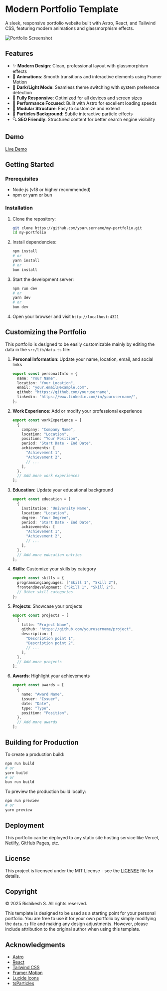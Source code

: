 # Modern Portfolio Template

A sleek, responsive portfolio website built with Astro, React, and Tailwind CSS, featuring modern animations and glassmorphism effects.

![Portfolio Screenshot](screenshot.png)

## Features

- ✨ **Modern Design**: Clean, professional layout with glassmorphism effects
- 🎨 **Animations**: Smooth transitions and interactive elements using Framer Motion
- 🌙 **Dark/Light Mode**: Seamless theme switching with system preference detection
- 📱 **Fully Responsive**: Optimized for all devices and screen sizes
- 🚀 **Performance Focused**: Built with Astro for excellent loading speeds
- 🧩 **Modular Structure**: Easy to customize and extend
- 🌈 **Particles Background**: Subtle interactive particle effects
- 🔍 **SEO Friendly**: Structured content for better search engine visibility

## Demo

[Live Demo](https://rishikeshs.com)

## Getting Started

### Prerequisites

- Node.js (v18 or higher recommended)
- npm or yarn or bun

### Installation

1. Clone the repository:

   ```bash
   git clone https://github.com/yourusername/my-portfolio.git
   cd my-portfolio
   ```

2. Install dependencies:

   ```bash
   npm install
   # or
   yarn install
   # or
   bun install
   ```

3. Start the development server:

   ```bash
   npm run dev
   # or
   yarn dev
   # or
   bun dev
   ```

4. Open your browser and visit `http://localhost:4321`

## Customizing the Portfolio

This portfolio is designed to be easily customizable mainly by editing the data in the `src/lib/data.ts` file:

1. **Personal Information**: Update your name, location, email, and social links

   ```typescript
   export const personalInfo = {
     name: "Your Name",
     location: "Your Location",
     email: "your.email@example.com",
     github: "https://github.com/yourusername",
     linkedin: "https://www.linkedin.com/in/yourusername/",
   };
   ```

2. **Work Experience**: Add or modify your professional experience

   ```typescript
   export const workExperience = [
     {
       company: "Company Name",
       location: "Location",
       position: "Your Position",
       period: "Start Date - End Date",
       achievements: [
         "Achievement 1",
         "Achievement 2",
         // ...
       ],
     },
     // Add more work experiences
   ];
   ```

3. **Education**: Update your educational background

   ```typescript
   export const education = [
     {
       institution: "University Name",
       location: "Location",
       degree: "Your Degree",
       period: "Start Date - End Date",
       achievements: [
         "Achievement 1",
         "Achievement 2",
         // ...
       ],
     },
     // Add more education entries
   ];
   ```

4. **Skills**: Customize your skills by category

   ```typescript
   export const skills = {
     programmingLanguages: ["Skill 1", "Skill 2"],
     frontendDevelopment: ["Skill 1", "Skill 2"],
     // Other skill categories
   };
   ```

5. **Projects**: Showcase your projects

   ```typescript
   export const projects = [
     {
       title: "Project Name",
       github: "https://github.com/yourusername/project",
       description: [
         "Description point 1",
         "Description point 2",
         // ...
       ],
     },
     // Add more projects
   ];
   ```

6. **Awards**: Highlight your achievements
   ```typescript
   export const awards = [
     {
       name: "Award Name",
       issuer: "Issuer",
       date: "Date",
       type: "Type",
       position: "Position",
     },
     // Add more awards
   ];
   ```

## Building for Production

To create a production build:

```bash
npm run build
# or
yarn build
# or
bun run build
```

To preview the production build locally:

```bash
npm run preview
# or
yarn preview
```

## Deployment

This portfolio can be deployed to any static site hosting service like Vercel, Netlify, GitHub Pages, etc.

## License

This project is licensed under the MIT License - see the [LICENSE](LICENSE) file for details.

## Copyright

© 2025 Rishikesh S. All rights reserved.

This template is designed to be used as a starting point for your personal portfolio. You are free to use it for your own portfolio by simply modifying the `data.ts` file and making any design adjustments. However, please include attribution to the original author when using this template.

## Acknowledgments

- [Astro](https://astro.build/)
- [React](https://reactjs.org/)
- [Tailwind CSS](https://tailwindcss.com/)
- [Framer Motion](https://www.framer.com/motion/)
- [Lucide Icons](https://lucide.dev/)
- [tsParticles](https://particles.js.org/)
